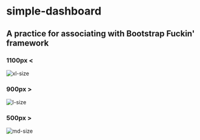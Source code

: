 # simple-dashboard
## A practice for associating with Bootstrap Fuckin' framework

### 1100px <
![xl-size](https://github.com/mohammadshayegh/simple-dashboard/blob/design/2019-02-10_13-54-31.png?raw=true)

### 900px >
![l-size](https://github.com/mohammadshayegh/simple-dashboard/blob/design/2019-02-10_13-54-55.png?raw=true)

### 500px >
![md-size](https://github.com/mohammadshayegh/simple-dashboard/blob/design/2019-02-10_13-55-21.png?raw=true)
